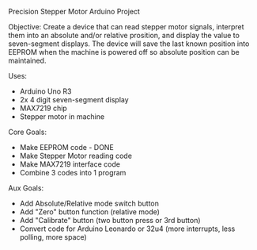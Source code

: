 Precision Stepper Motor Arduino Project

Objective: Create a device that can read stepper motor signals, interpret them into an absolute and/or relative prosition, and display the value to seven-segment displays. The device will save the last known position into EEPROM when the machine is powered off so absolute position can be maintained.

Uses:
- Arduino Uno R3
- 2x 4 digit seven-segment display
- MAX7219 chip
- Stepper motor in machine 

Core Goals:
- Make EEPROM code - DONE
- Make Stepper Motor reading code 
- Make MAX7219 interface code
- Combine 3 codes into 1 program

Aux Goals:
- Add Absolute/Relative mode switch button
- Add "Zero" button function (relative mode)
- Add "Calibrate" button (two button press or 3rd button)
- Convert code for Arduino Leonardo or 32u4 (more interrupts, less polling, more space)
